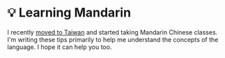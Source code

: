 # 💡 Learning Mandarin

I recently [moved to Taiwan](/blog/where-attention-leads) and started taking Mandarin Chinese classes. I'm writing these tips primarily to help me understand the concepts of the language. I hope it can help you too.
